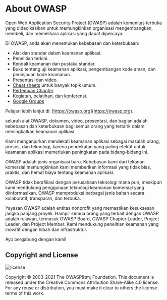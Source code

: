 # About OWASP

Open Web Application Security Project (OWASP) adalah komunitas terbuka yang didedikasikan untuk memungkinkan organisasi mengembangkan, membeli, dan memelihara aplikasi yang dapat dipercaya.

Di OWASP, anda akan menemukan kebebasan dan keterbukaan:

- Alat dan standar dalam keamanan aplikasi.
- Penelitian terkini.
- Kendali keamanan dan pustaka standar.
- Buku tentang uji keamanan aplikasi, pengembangan kode aman, dan peninjauan kode keamanan.
- Presentasi dan [video](https://www.youtube.com/user/OWASPGLOBAL).
- [Cheat sheets](https://cheatsheetseries.owasp.org/) untuk banyak topik umum.
- [Pertemuan Chapter](https://owasp.org/chapters/).
- [Kegiatan, pelatihan, dan konferensi](https://owasp.org/events/).
- [Google Groups](https://groups.google.com/g/owasp)

Pelajari lebih lanjut di: [https://owasp.org](https://owasp.org).

seluruh alat OWASP, dokumen, video, presentasi, dan bagian adalah kebebasan dan keterbukaan bagi semua orang yang tertarik dalam meningkatkan keamanan aplikasi

Kami menganjurkan mendekati keamanan aplikasi sebagai masalah orang, proses, dan teknologi, karena pendekatan yang paling efektif untuk keamanan aplikasi memerlukan peningkatan pada bidang-bidang ini.

OWASP adalah jenis organisasi baru. Kebebasan kami dari tekanan komersial memungkinkan kami memberikan informasi yang tidak bias, praktis, dan hemat biaya tentang keamanan aplikasi.

OWASP tidak berafiliasi dengan perusahaan teknologi mana pun, meskipun kami mendukung penggunaan teknologi keamanan komersial yang diinformasikan. OWASP memproduksi berbagai jenis bahan secara kolaboratif, transparan, dan terbuka.

Yayasan OWASP adalah entitas nonprofit yang memastikan kesuksesan jangka panjang proyek. Hampir semua orang yang terkait dengan OWASP adalah relawan, termasuk OWASP Board, OWASP Chapter Leader, Project Leader, dan Project Member. Kami mendukung penelitian keamanan yang inovatif dengan hibah dan infrastruktur.

Ayo bergabung dengan kami!

## Copyright and License

![license](assets/license.png)

Copyright © 2003-2021 The OWASP&tm; Foundation. This document is released under the Creative Commons Attribution Share-Alike 4.0 license. For any reuse or distribution, you must make it clear to others the license terms of this work.
